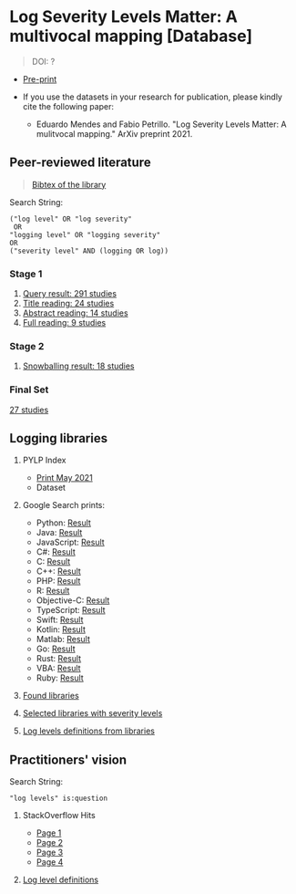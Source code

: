 # Log Severity Levels Matter: A multivocal mapping  \[Database\]
> DOI: ?

* [Pre-print](?)

* If you use the datasets in your research for publication, please kindly cite the following paper:
    - Eduardo Mendes and Fabio Petrillo. "Log Severity Levels Matter: A mulitvocal mapping." ArXiv preprint 2021.

## Peer-reviewed literature
> [Bibtex of the library](all-papers-final.bib)

Search String:
```
("log level" OR "log severity" 
 OR 
"logging level" OR "logging severity"
OR 
("severity level" AND (logging OR log))
 ```
### Stage 1
1. [Query result: 291 studies](peer-reviewed-literature/step1-studies-query.csv)
2. [Title reading: 24 studies](peer-reviewed-literature/step2-studies-title-reading.csv)
3. [Abstract reading: 14 studies](peer-reviewed-literature/step3-studies-abstract-reading.csv)
4. [Full reading: 9 studies](peer-reviewed-literature/step4-studies-full-reading.csv)

### Stage 2
1. [Snowballing result: 18 studies](peer-reviewed-literature/stage2-full-snowballing.csv)

### Final Set
[27 studies](peer-reviewed-literature/studies-final-set.csv)


## Logging libraries

1. PYLP Index
    - [Print May 2021](logging-libraries/prints/PYPL-index-May-2021.pdf)
    - Dataset

2. Google Search prints:

    - Python: [Result](logging-libraries/prints/logging-library-Python-Google-Search.pdf)
    - Java: [Result](logging-libraries/prints/logging-library-Java-Google-Search.pdf)
    - JavaScript: [Result](logging-libraries/prints/logging-library-JavaScript-Google-Search.pdf)
    - C#: [Result](logging-libraries/prints/logging-library-C#-Google-Search.pdf)
    - C: [Result](logging-libraries/prints/logging-library-C-Google-Search.pdf)
    - C++: [Result](logging-libraries/prints/logging-library-C++-Google-Search.pdf)
    - PHP: [Result](logging-libraries/prints/logging-library-php-Google-Search.pdf)
    - R: [Result](logging-libraries/prints/logging-library-R-Google-Search.pdf)
    - Objective-C: [Result](logging-libraries/prints/logging-library-ObjectiveC-Google-Search.pdf)
    - TypeScript: [Result](logging-libraries/prints/logging-library-Typescript-Google-Search.pdf)
    - Swift: [Result](logging-libraries/prints/logging-library-Swift-Google-Search.pdf)
    - Kotlin: [Result](logging-libraries/prints/logging-library-Kotlin-Google-Search.pdf)
    - Matlab: [Result](logging-libraries/prints/logging-library-Matlab-Google-Search.pdf)
    - Go: [Result](logging-libraries/prints/logging-library-php-Golang-Search.pdf)
    - Rust: [Result](logging-libraries/prints/logging-library-Rust-Google-Search.pdf)
    - VBA: [Result](logging-libraries/prints/logging-library-VBA-Google-Search.pdf)
    - Ruby: [Result](logging-libraries/prints/logging-library-Ruby-Golang-Search.pdf)


3. [Found libraries](logging-libraries/libraries-criteria.csv)

4. [Selected libraries with severity levels](logging-libraries/logging-libraries-levels.csv)

5. [Log levels definitions from libraries](logging-libraries/level-definitions.csv)

## Practitioners' vision

Search String:
```
"log levels" is:question
 ```

1. StackOverflow Hits
    - [Page 1](practitioners-view/prints/Highest-voted-posts-containing_log-levels-is-question_Stack-Overflow-page-1.pdf)
    - [Page 2](practitioners-view/prints/Highest-voted-posts-containing_log-levels-is-question_Stack-Overflow-page-2.pdf)
    - [Page 3](practitioners-view/prints/Highest-voted-posts-containing_log-levels-is-question_Stack-Overflow-page-3.pdf)
    - [Page 4](practitioners-view/prints/Highest-voted-posts-containing_log-levels-is-question_Stack-Overflow-page-4.pdf)

2. [Log level definitions](practitioners-view/stackoverflow-level-definitions.csv)